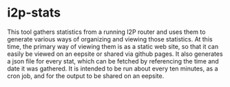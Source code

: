 # i2p-stats

This tool gathers statistics from a running I2P router and uses them to generate various ways of organizing and viewing those statistics.
At this time, the primary way of viewing them is as a static web site, so that it can easily be viewed on an eepsite or shared via github pages.
It also generates a json file for every stat, which can be fetched by referencing the time and date it was gathered.
It is intended to be run about every ten minutes, as a cron job, and for the output to be shared on an eepsite.

